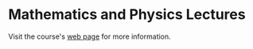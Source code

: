 # Mathematics and Physics Lectures

Visit the course's [web page](https://dchorazkiewicz.github.io/Mathematics_Physics_Lectures/) for more information.
